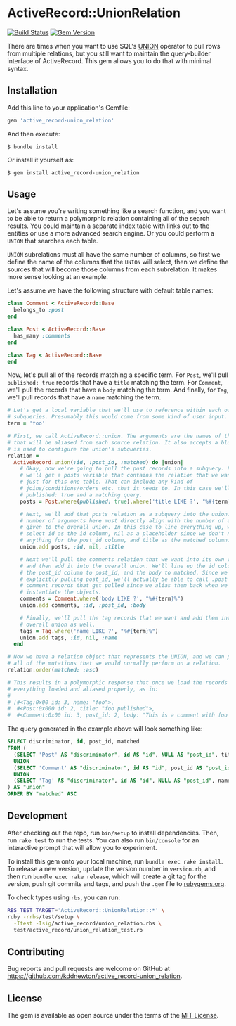 # ActiveRecord::UnionRelation

[![Build Status](https://github.com/kddnewton/active_record-union_relation/workflows/Main/badge.svg)](https://github.com/kddnewton/active_record-union_relation/actions)
[![Gem Version](https://img.shields.io/gem/v/active_record-union_relation.svg)](https://rubygems.org/gems/active_record-union_relation)

There are times when you want to use SQL's [UNION](https://www.w3schools.com/sql/sql_union.asp) operator to pull rows from multiple relations, but you still want to maintain the query-builder interface of ActiveRecord. This gem allows you to do that with minimal syntax.

## Installation

Add this line to your application's Gemfile:

```ruby
gem 'active_record-union_relation'
```

And then execute:

    $ bundle install

Or install it yourself as:

    $ gem install active_record-union_relation

## Usage

Let's assume you're writing something like a search function, and you want to be able to return a polymorphic relation containing all of the search results. You could maintain a separate index table with links out to the entities or use a more advanced search engine. Or you could perform a `UNION` that searches each table.

`UNION` subrelations must all have the same number of columns, so first we define the name of the columns that the `UNION` will select, then we define the sources that will become those columns from each subrelation. It makes more sense looking at an example.

Let's assume we have the following structure with default table names:

```ruby
class Comment < ActiveRecord::Base
  belongs_to :post
end

class Post < ActiveRecord::Base
  has_many :comments
end

class Tag < ActiveRecord::Base
end
```

Now, let's pull all of the records matching a specific term. For `Post`, we'll pull `published: true` records that have a `title` matching the term. For `Comment`, we'll pull the records that have a `body` matching the term. And finally, for `Tag`, we'll pull records that have a `name` matching the term.

```ruby
# Let's get a local variable that we'll use to reference within each of our
# subqueries. Presumably this would come from some kind of user input.
term = 'foo'

# First, we call ActiveRecord::union. The arguments are the names of the columns
# that will be aliased from each source relation. It also accepts a block that
# is used to configure the union's subqueries.
relation =
  ActiveRecord.union(:id, :post_id, :matched) do |union|
    # Okay, now we're going to pull the post records into a subquery. First,
    # we'll get a posts variable that contains the relation that we want to pull
    # just for this one table. That can include any kind of
    # joins/conditions/orders etc. that it needs to. In this case we'll need
    # published: true and a matching query.
    posts = Post.where(published: true).where('title LIKE ?', "%#{term}%")

    # Next, we'll add that posts relation as a subquery into the union. The
    # number of arguments here must directly align with the number of arguments
    # given to the overall union. In this case to line everything up, we'll
    # select id as the id column, nil as a placeholder since we don't need
    # anything for the post_id column, and title as the matched column.
    union.add posts, :id, nil, :title

    # Next we'll pull the comments relation that we want into its own variable,
    # and then add it into the overall union. We'll line up the id column to id,
    # the post_id column to post_id, and the body to matched. Since we're
    # explicitly pulling post_id, we'll actually be able to call .post on the
    # comment records that get pulled since we alias them back when we
    # instantiate the objects.
    comments = Comment.where('body LIKE ?', "%#{term}%")
    union.add comments, :id, :post_id, :body

    # Finally, we'll pull the tag records that we want and add them into the
    # overall union as well.
    tags = Tag.where('name LIKE ?', "%#{term}%")
    union.add tags, :id, nil, :name
  end

# Now we have a relation object that represents the UNION, and we can perform
# all of the mutations that we would normally perform on a relation.
relation.order(matched: :asc)

# This results in a polymorphic response that once we load the records has
# everything loaded and aliased properly, as in:
#
# [#<Tag:0x00 id: 3, name: "foo">,
#  #<Post:0x000 id: 2, title: "foo published">,
#  #<Comment:0x00 id: 3, post_id: 2, body: "This is a comment with foo in it">]
```

The query generated in the example above will look something like:

```sql
SELECT discriminator, id, post_id, matched
FROM (
  (SELECT 'Post' AS "discriminator", id AS "id", NULL AS "post_id", title AS "matched" FROM "posts" WHERE "posts"."published" = $1 AND (title LIKE '%foo%'))
  UNION
  (SELECT 'Comment' AS "discriminator", id AS "id", post_id AS "post_id", body AS "matched" FROM "comments" WHERE (body LIKE '%foo%'))
  UNION
  (SELECT 'Tag' AS "discriminator", id AS "id", NULL AS "post_id", name AS "matched" FROM "tags" WHERE (name LIKE '%foo%'))
) AS "union"
ORDER BY "matched" ASC 
```

## Development

After checking out the repo, run `bin/setup` to install dependencies. Then, run `rake test` to run the tests. You can also run `bin/console` for an interactive prompt that will allow you to experiment.

To install this gem onto your local machine, run `bundle exec rake install`. To release a new version, update the version number in `version.rb`, and then run `bundle exec rake release`, which will create a git tag for the version, push git commits and tags, and push the `.gem` file to [rubygems.org](https://rubygems.org).

To check types using `rbs`, you can run:

```sh
RBS_TEST_TARGET='ActiveRecord::UnionRelation::*' \
ruby -rrbs/test/setup \
  -Itest -Isig/active_record/union_relation.rbs \
  test/active_record/union_relation_test.rb
```

## Contributing

Bug reports and pull requests are welcome on GitHub at https://github.com/kddnewton/active_record-union_relation.

## License

The gem is available as open source under the terms of the [MIT License](https://opensource.org/licenses/MIT).
